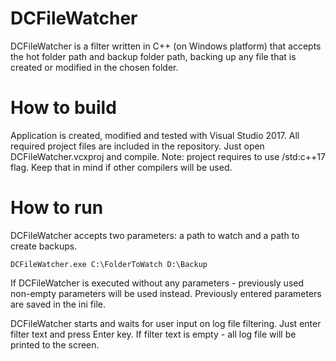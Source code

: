 # DCFileWatcher
 DCFileWatcher is a filter written in C++ (on Windows platform) that accepts the hot folder path and backup folder path, backing up any file that is created or modified in the chosen folder.
 
# How to build
 Application is created, modified and tested with Visual Studio 2017. All required project files are included in the repository. 
 Just open DCFileWatcher.vcxproj and compile.
 Note: project requires to use /std:c++17 flag. Keep that in mind if other compilers will be used.
 
# How to run
 DCFileWatcher accepts two parameters: a path to watch and a path to create backups.
 ```
 DCFileWatcher.exe C:\FolderToWatch D:\Backup
 ``` 
 If DCFileWatcher is executed without any parameters - previously used non-empty parameters will be used instead.
 Previously entered parameters are saved in the ini file.
 
 DCFileWatcher starts and waits for user input on log file filtering. Just enter filter text and press Enter key. If filter text is empty - all log file will be printed to the screen.